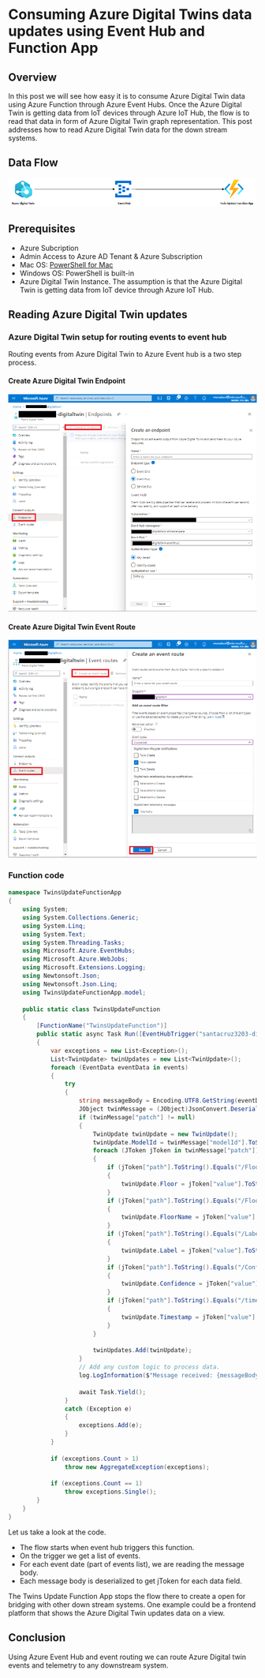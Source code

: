 # Consuming Azure Digital Twins data updates using Event Hub and Function App

## Overview

In this post we will see how easy it is to consume Azure Digital Twin data using Azure Function through Azure Event Hubs. Once the Azure Digital Twin is getting data from IoT devices through Azure IoT Hub, the flow is to read that data in form of Azure Digital Twin graph representation. This post addresses how to read Azure Digital Twin data for the down stream systems.

## Data Flow

![Data Flow](./images/twins-update-data-flow.png "Data Flow")

## Prerequisites

- Azure Subcription
- Admin Access to Azure AD Tenant & Azure Subscription
- Mac OS: [PowerShell for Mac](https://docs.microsoft.com/en-us/powershell/scripting/install/installing-powershell-core-on-macos?view=powershell-6 )
- Windows OS: PowerShell is built-in
- Azure Digital Twin Instance. The assumption is that the Azure Digital Twin is getting data from IoT device through Azure IoT Hub.


## Reading Azure Digital Twin updates

### Azure Digital Twin setup for routing events to event hub

Routing events from Azure Digital Twin to Azure Event hub is a two step process.

#### Create Azure Digital Twin Endpoint

![Create endpoint](./images/twins-update-create-endpoint.png "Create endpoint")

#### Create Azure Digital Twin Event Route

![Create event route](./images/twins-update-create-eventroute.png "Create event route")

### Function code

```csharp
namespace TwinsUpdateFunctionApp
{
    using System;
    using System.Collections.Generic;
    using System.Linq;
    using System.Text;
    using System.Threading.Tasks;
    using Microsoft.Azure.EventHubs;
    using Microsoft.Azure.WebJobs;
    using Microsoft.Extensions.Logging;
    using Newtonsoft.Json;
    using Newtonsoft.Json.Linq;
    using TwinsUpdateFunctionApp.model;

    public static class TwinsUpdateFunction
    {
        [FunctionName("TwinsUpdateFunction")]
        public static async Task Run([EventHubTrigger("santacruz3203-digitaltwin-eventhub", Connection = "EventHubConnectionString")] EventData[] events, ILogger log)
        {
            var exceptions = new List<Exception>();
            List<TwinUpdate> twinUpdates = new List<TwinUpdate>();
            foreach (EventData eventData in events)
            {
                try
                {
                    string messageBody = Encoding.UTF8.GetString(eventData.Body.Array, eventData.Body.Offset, eventData.Body.Count);
                    JObject twinMessage = (JObject)JsonConvert.DeserializeObject(messageBody);
                    if (twinMessage["patch"] != null)
                    {
                        TwinUpdate twinUpdate = new TwinUpdate();
                        twinUpdate.ModelId = twinMessage["modelId"].ToString();
                        foreach (JToken jToken in twinMessage["patch"])
                        {
                            if (jToken["path"].ToString().Equals("/FloorId", StringComparison.InvariantCultureIgnoreCase))
                            {
                                twinUpdate.Floor = jToken["value"].ToString();
                            }
                            if (jToken["path"].ToString().Equals("/FloorName", StringComparison.InvariantCultureIgnoreCase))
                            {
                                twinUpdate.FloorName = jToken["value"].ToString();
                            }
                            if (jToken["path"].ToString().Equals("/Label", StringComparison.InvariantCultureIgnoreCase))
                            {
                                twinUpdate.Label = jToken["value"].ToString();
                            }
                            if (jToken["path"].ToString().Equals("/Confidence", StringComparison.InvariantCultureIgnoreCase))
                            {
                                twinUpdate.Confidence = jToken["value"].ToString();
                            }
                            if (jToken["path"].ToString().Equals("/timestamp", StringComparison.InvariantCultureIgnoreCase))
                            {
                                twinUpdate.Timestamp = jToken["value"].ToString();
                            }
                        }

                        twinUpdates.Add(twinUpdate);
                    }
                    // Add any custom logic to process data.
                    log.LogInformation($"Message received: {messageBody}");
                    
                    await Task.Yield();
                }
                catch (Exception e)
                {
                    exceptions.Add(e);
                }
            }

            if (exceptions.Count > 1)
                throw new AggregateException(exceptions);

            if (exceptions.Count == 1)
                throw exceptions.Single();
        }
    }
}

```

Let us take a look at the code.

- The flow starts when event hub triggers this function.
- On the trigger we get a list of events.
- For each event date (part of events list), we are reading the message body.
- Each message body is deserialized to get jToken for each data field.

The Twins Update Function App stops the flow there to create a open for bridging with other down stream systems. One example could be a frontend platform that shows the Azure Digital Twin updates data on a view.

## Conclusion

Using Azure Event Hub and event routing we can route Azure Digital twin events and telemetry to any downstream system.
